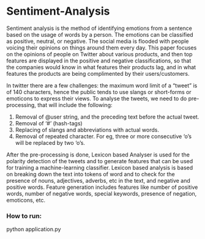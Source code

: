 # Sentiment-Analysis

Sentiment analysis is the method of identifying emotions from a sentence based on the usage of words by a person. The
emotions can be classified as positive, neutral, or negative. The social media is flooded with people voicing their opinions
on things around them every day. This paper focuses on the opinions of people on Twitter about various products, and then
top features are displayed in the positive and negative classifications, so that the companies would know in what features
their products lag, and in what features the products are being complimented by their users/customers.

In twitter there are a few challenges: the maximum word limit of a “tweet” is of 140 characters, hence the public tends to
use slangs or short-forms or emoticons to express their views. To analyse the tweets, we need to do pre-processing, that
will include the following:
1. Removal of @user string, and the preceding text before the actual tweet.
2. Removal of ‘#’ (hash-tags)
3. Replacing of slangs and abbreviations with actual words.
4. Removal of repeated character. For eg, three or more consecutive ‘o’s will be replaced by two ‘o’s.

After the pre-processing is done, Lexicon based Analyser is used for the polarity detection of the tweets and to generate
features that can be used for training a machine-learning classifier. Lexicon based analysis is based on breaking down the
text into tokens of word and to check for the presence of nouns, adjectives, adverbs, etc in the text, and negative and
positive words. Feature generation includes features like number of positive words, number of negative words, special
keywords, presence of negation, emoticons, etc.

### How to run:
python application.py
